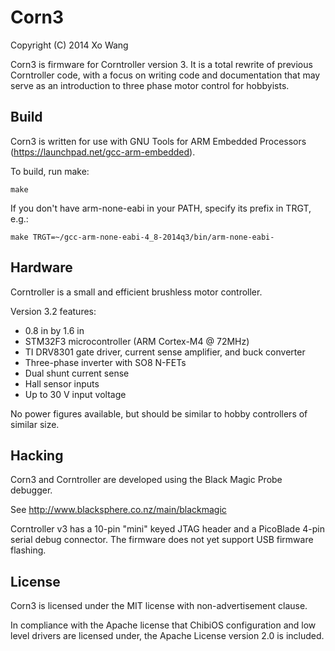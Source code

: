Corn3
=====
Copyright (C) 2014 Xo Wang

Corn3 is firmware for Corntroller version 3. It is a total rewrite of previous
Corntroller code, with a focus on writing code and documentation that may serve
as an introduction to three phase motor control for hobbyists.

Build
-----
Corn3 is written for use with GNU Tools for ARM Embedded Processors
(https://launchpad.net/gcc-arm-embedded).

To build, run make:

```
make
```

If you don't have arm-none-eabi in your PATH, specify its prefix in TRGT, e.g.:

```
make TRGT=~/gcc-arm-none-eabi-4_8-2014q3/bin/arm-none-eabi-
```

Hardware
--------
Corntroller is a small and efficient brushless motor controller.

Version 3.2 features:

  - 0.8 in by 1.6 in
  - STM32F3 microcontroller (ARM Cortex-M4 @ 72MHz)
  - TI DRV8301 gate driver, current sense amplifier, and buck converter
  - Three-phase inverter with SO8 N-FETs
  - Dual shunt current sense
  - Hall sensor inputs
  - Up to 30 V input voltage

No power figures available, but should be similar to hobby controllers of
similar size.

Hacking
-------
Corn3 and Corntroller are developed using the Black Magic Probe debugger.

See http://www.blacksphere.co.nz/main/blackmagic

Corntroller v3 has a 10-pin "mini" keyed JTAG header and a PicoBlade 4-pin
serial debug connector. The firmware does not yet support USB firmware
flashing.

License
-------
Corn3 is licensed under the MIT license with non-advertisement clause.

In compliance with the Apache license that ChibiOS configuration and low level
drivers are licensed under, the Apache License version 2.0 is included.


